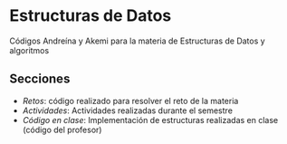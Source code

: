 # Estructuras de Datos
Códigos Andreína y Akemi para la materia de Estructuras de Datos y algoritmos

## Secciones 
- _Retos_: código realizado para resolver el reto de la materia
- _Actividades_: Actividades realizadas durante el semestre
- _Código en clase_: Implementación de estructuras realizadas en clase (código del profesor)
